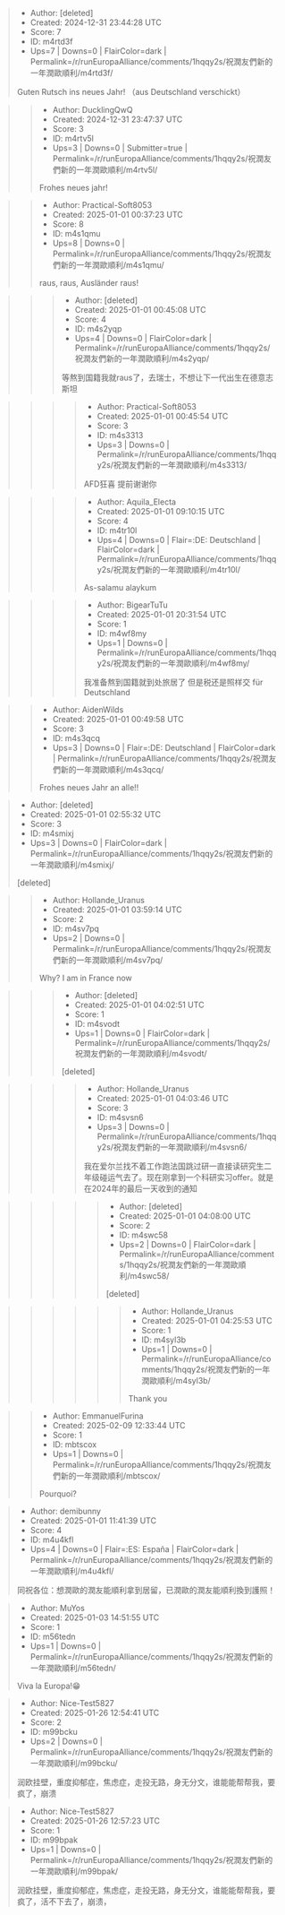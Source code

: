 > - Author: [deleted]
> - Created: 2024-12-31 23:44:28 UTC
> - Score: 7
> - ID: m4rtd3f
> - Ups=7 | Downs=0 | FlairColor=dark | Permalink=/r/runEuropaAlliance/comments/1hqqy2s/祝潤友們新的一年潤歐順利/m4rtd3f/
>
> Guten Rutsch ins neues Jahr! （aus Deutschland verschickt）

>> - Author: DucklingQwQ
>> - Created: 2024-12-31 23:47:37 UTC
>> - Score: 3
>> - ID: m4rtv5l
>> - Ups=3 | Downs=0 | Submitter=true | Permalink=/r/runEuropaAlliance/comments/1hqqy2s/祝潤友們新的一年潤歐順利/m4rtv5l/
>>
>> Frohes neues jahr!

>> - Author: Practical-Soft8053
>> - Created: 2025-01-01 00:37:23 UTC
>> - Score: 8
>> - ID: m4s1qmu
>> - Ups=8 | Downs=0 | Permalink=/r/runEuropaAlliance/comments/1hqqy2s/祝潤友們新的一年潤歐順利/m4s1qmu/
>>
>> raus, raus, Ausländer raus!

>>> - Author: [deleted]
>>> - Created: 2025-01-01 00:45:08 UTC
>>> - Score: 4
>>> - ID: m4s2yqp
>>> - Ups=4 | Downs=0 | FlairColor=dark | Permalink=/r/runEuropaAlliance/comments/1hqqy2s/祝潤友們新的一年潤歐順利/m4s2yqp/
>>>
>>> 等熬到国籍我就raus了，去瑞士，不想让下一代出生在德意志斯坦

>>>> - Author: Practical-Soft8053
>>>> - Created: 2025-01-01 00:45:54 UTC
>>>> - Score: 3
>>>> - ID: m4s3313
>>>> - Ups=3 | Downs=0 | Permalink=/r/runEuropaAlliance/comments/1hqqy2s/祝潤友們新的一年潤歐順利/m4s3313/
>>>>
>>>> AFD狂喜 提前谢谢你

>>>> - Author: Aquila_Electa
>>>> - Created: 2025-01-01 09:10:15 UTC
>>>> - Score: 4
>>>> - ID: m4tr10l
>>>> - Ups=4 | Downs=0 | Flair=:DE: Deutschland | FlairColor=dark | Permalink=/r/runEuropaAlliance/comments/1hqqy2s/祝潤友們新的一年潤歐順利/m4tr10l/
>>>>
>>>> As-salamu alaykum

>>>> - Author: BigearTuTu
>>>> - Created: 2025-01-01 20:31:54 UTC
>>>> - Score: 1
>>>> - ID: m4wf8my
>>>> - Ups=1 | Downs=0 | Permalink=/r/runEuropaAlliance/comments/1hqqy2s/祝潤友們新的一年潤歐順利/m4wf8my/
>>>>
>>>> 我准备熬到国籍就到处旅居了 但是税还是照样交 für Deutschland

>> - Author: AidenWilds
>> - Created: 2025-01-01 00:49:58 UTC
>> - Score: 3
>> - ID: m4s3qcq
>> - Ups=3 | Downs=0 | Flair=:DE: Deutschland | FlairColor=dark | Permalink=/r/runEuropaAlliance/comments/1hqqy2s/祝潤友們新的一年潤歐順利/m4s3qcq/
>>
>> Frohes neues Jahr an alle!!

> - Author: [deleted]
> - Created: 2025-01-01 02:55:32 UTC
> - Score: 3
> - ID: m4smixj
> - Ups=3 | Downs=0 | FlairColor=dark | Permalink=/r/runEuropaAlliance/comments/1hqqy2s/祝潤友們新的一年潤歐順利/m4smixj/
>
> [deleted]

>> - Author: Hollande_Uranus
>> - Created: 2025-01-01 03:59:14 UTC
>> - Score: 2
>> - ID: m4sv7pq
>> - Ups=2 | Downs=0 | Permalink=/r/runEuropaAlliance/comments/1hqqy2s/祝潤友們新的一年潤歐順利/m4sv7pq/
>>
>> Why? I am in France now

>>> - Author: [deleted]
>>> - Created: 2025-01-01 04:02:51 UTC
>>> - Score: 1
>>> - ID: m4svodt
>>> - Ups=1 | Downs=0 | FlairColor=dark | Permalink=/r/runEuropaAlliance/comments/1hqqy2s/祝潤友們新的一年潤歐順利/m4svodt/
>>>
>>> [deleted]

>>>> - Author: Hollande_Uranus
>>>> - Created: 2025-01-01 04:03:46 UTC
>>>> - Score: 3
>>>> - ID: m4svsn6
>>>> - Ups=3 | Downs=0 | Permalink=/r/runEuropaAlliance/comments/1hqqy2s/祝潤友們新的一年潤歐順利/m4svsn6/
>>>>
>>>> 我在爱尔兰找不着工作跑法国跳过研一直接读研究生二年级碰运气去了。现在刚拿到一个科研实习offer。就是在2024年的最后一天收到的通知

>>>>> - Author: [deleted]
>>>>> - Created: 2025-01-01 04:08:00 UTC
>>>>> - Score: 2
>>>>> - ID: m4swc58
>>>>> - Ups=2 | Downs=0 | FlairColor=dark | Permalink=/r/runEuropaAlliance/comments/1hqqy2s/祝潤友們新的一年潤歐順利/m4swc58/
>>>>>
>>>>> [deleted]

>>>>>> - Author: Hollande_Uranus
>>>>>> - Created: 2025-01-01 04:25:53 UTC
>>>>>> - Score: 1
>>>>>> - ID: m4syl3b
>>>>>> - Ups=1 | Downs=0 | Permalink=/r/runEuropaAlliance/comments/1hqqy2s/祝潤友們新的一年潤歐順利/m4syl3b/
>>>>>>
>>>>>> Thank you

>> - Author: EmmanuelFurina
>> - Created: 2025-02-09 12:33:44 UTC
>> - Score: 1
>> - ID: mbtscox
>> - Ups=1 | Downs=0 | Permalink=/r/runEuropaAlliance/comments/1hqqy2s/祝潤友們新的一年潤歐順利/mbtscox/
>>
>> Pourquoi?

> - Author: demibunny
> - Created: 2025-01-01 11:41:39 UTC
> - Score: 4
> - ID: m4u4kfl
> - Ups=4 | Downs=0 | Flair=:ES: España | FlairColor=dark | Permalink=/r/runEuropaAlliance/comments/1hqqy2s/祝潤友們新的一年潤歐順利/m4u4kfl/
>
> 同祝各位：想潤歐的潤友能順利拿到居留，已潤歐的潤友能順利換到護照！

> - Author: MuYos
> - Created: 2025-01-03 14:51:55 UTC
> - Score: 1
> - ID: m56tedn
> - Ups=1 | Downs=0 | Permalink=/r/runEuropaAlliance/comments/1hqqy2s/祝潤友們新的一年潤歐順利/m56tedn/
>
> Viva la Europa!😁

> - Author: Nice-Test5827
> - Created: 2025-01-26 12:54:41 UTC
> - Score: 2
> - ID: m99bcku
> - Ups=2 | Downs=0 | Permalink=/r/runEuropaAlliance/comments/1hqqy2s/祝潤友們新的一年潤歐順利/m99bcku/
>
> 润欧挂壁，重度抑郁症，焦虑症，走投无路，身无分文，谁能能帮帮我，要疯了，崩溃

> - Author: Nice-Test5827
> - Created: 2025-01-26 12:57:23 UTC
> - Score: 1
> - ID: m99bpak
> - Ups=1 | Downs=0 | Permalink=/r/runEuropaAlliance/comments/1hqqy2s/祝潤友們新的一年潤歐順利/m99bpak/
>
> 润欧挂壁，重度抑郁症，焦虑症，走投无路，身无分文，谁能能帮帮我，要疯了，活不下去了，崩溃，
